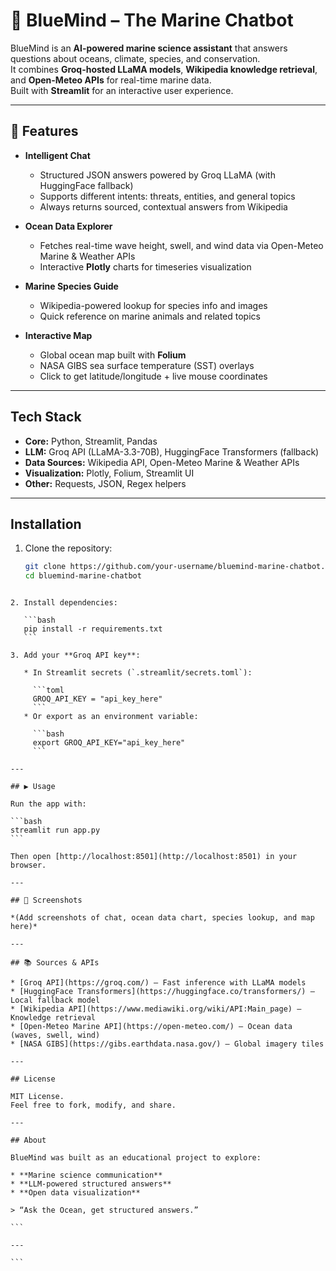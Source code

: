 # 🌊 BlueMind – The Marine Chatbot

BlueMind is an **AI-powered marine science assistant** that answers questions about oceans, climate, species, and conservation.  
It combines **Groq-hosted LLaMA models**, **Wikipedia knowledge retrieval**, and **Open-Meteo APIs** for real-time marine data.  
Built with **Streamlit** for an interactive user experience.  

---

## 🚀 Features

- **Intelligent Chat**
  - Structured JSON answers powered by Groq LLaMA (with HuggingFace fallback)
  - Supports different intents: threats, entities, and general topics
  - Always returns sourced, contextual answers from Wikipedia

- **Ocean Data Explorer**
  - Fetches real-time wave height, swell, and wind data via Open-Meteo Marine & Weather APIs
  - Interactive **Plotly** charts for timeseries visualization

- **Marine Species Guide**
  - Wikipedia-powered lookup for species info and images
  - Quick reference on marine animals and related topics

- **Interactive Map**
  - Global ocean map built with **Folium**
  - NASA GIBS sea surface temperature (SST) overlays
  - Click to get latitude/longitude + live mouse coordinates

---

## Tech Stack

- **Core:** Python, Streamlit, Pandas  
- **LLM:** Groq API (LLaMA-3.3-70B), HuggingFace Transformers (fallback)  
- **Data Sources:** Wikipedia API, Open-Meteo Marine & Weather APIs  
- **Visualization:** Plotly, Folium, Streamlit UI  
- **Other:** Requests, JSON, Regex helpers  

---

## Installation

1. Clone the repository:
   ```bash
   git clone https://github.com/your-username/bluemind-marine-chatbot.git
   cd bluemind-marine-chatbot
````

2. Install dependencies:

   ```bash
   pip install -r requirements.txt
   ```

3. Add your **Groq API key**:

   * In Streamlit secrets (`.streamlit/secrets.toml`):

     ```toml
     GROQ_API_KEY = "api_key_here"
     ```
   * Or export as an environment variable:

     ```bash
     export GROQ_API_KEY="api_key_here"
     ```

---

## ▶️ Usage

Run the app with:

```bash
streamlit run app.py
```

Then open [http://localhost:8501](http://localhost:8501) in your browser.

---

## 📸 Screenshots

*(Add screenshots of chat, ocean data chart, species lookup, and map here)*

---

## 📚 Sources & APIs

* [Groq API](https://groq.com/) – Fast inference with LLaMA models
* [HuggingFace Transformers](https://huggingface.co/transformers/) – Local fallback model
* [Wikipedia API](https://www.mediawiki.org/wiki/API:Main_page) – Knowledge retrieval
* [Open-Meteo Marine API](https://open-meteo.com/) – Ocean data (waves, swell, wind)
* [NASA GIBS](https://gibs.earthdata.nasa.gov/) – Global imagery tiles

---

## License

MIT License.
Feel free to fork, modify, and share.

---

## About

BlueMind was built as an educational project to explore:

* **Marine science communication**
* **LLM-powered structured answers**
* **Open data visualization**

> “Ask the Ocean, get structured answers.” 

```

---

```



